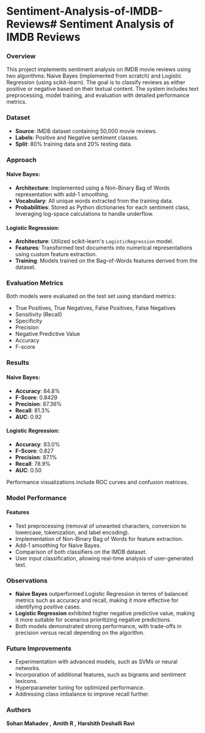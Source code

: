 # Sentiment-Analysis-of-IMDB-Reviews# Sentiment Analysis of IMDB Reviews

### Overview
This project implements sentiment analysis on IMDB movie reviews using two algorithms: Naive Bayes (implemented from scratch) and Logistic Regression (using scikit-learn). The goal is to classify reviews as either positive or negative based on their textual content. The system includes text preprocessing, model training, and evaluation with detailed performance metrics.

### Dataset
- **Source**: IMDB dataset containing 50,000 movie reviews.
- **Labels**: Positive and Negative sentiment classes.
- **Split**: 80% training data and 20% testing data.

### Approach
#### Naive Bayes:
- **Architecture**: Implemented using a Non-Binary Bag of Words representation with add-1 smoothing.
- **Vocabulary**: All unique words extracted from the training data.
- **Probabilities**: Stored as Python dictionaries for each sentiment class, leveraging log-space calculations to handle underflow.

#### Logistic Regression:
- **Architecture**: Utilized scikit-learn's `LogisticRegression` model.
- **Features**: Transformed text documents into numerical representations using custom feature extraction.
- **Training**: Models trained on the Bag-of-Words features derived from the dataset.

### Evaluation Metrics
Both models were evaluated on the test set using standard metrics:
- True Positives, True Negatives, False Positives, False Negatives
- Sensitivity (Recall)
- Specificity
- Precision
- Negative Predictive Value
- Accuracy
- F-score

### Results
#### Naive Bayes:
- **Accuracy**: 84.8%
- **F-Score**: 0.8429
- **Precision**: 87.36%
- **Recall**: 81.3%
- **AUC**: 0.92

#### Logistic Regression:
- **Accuracy**: 83.0%
- **F-Score**: 0.827
- **Precision**: 87.1%
- **Recall**: 78.9%
- **AUC**: 0.50

Performance visualizations include ROC curves and confusion matrices.

### Model Performance
#### Features
- Text preprocessing (removal of unwanted characters, conversion to lowercase, tokenization, and label encoding).
- Implementation of Non-Binary Bag of Words for feature extraction.
- Add-1 smoothing for Naive Bayes.
- Comparison of both classifiers on the IMDB dataset.
- User input classification, allowing real-time analysis of user-generated text.

### Observations
- **Naive Bayes** outperformed Logistic Regression in terms of balanced metrics such as accuracy and recall, making it more effective for identifying positive cases.
- **Logistic Regression** exhibited higher negative predictive value, making it more suitable for scenarios prioritizing negative predictions.
- Both models demonstrated strong performance, with trade-offs in precision versus recall depending on the algorithm.

### Future Improvements
- Experimentation with advanced models, such as SVMs or neural networks.
- Incorporation of additional features, such as bigrams and sentiment lexicons.
- Hyperparameter tuning for optimized performance.
- Addressing class imbalance to improve recall further.

### Authors
**Sohan Mahadev ,**
**Amith R ,**
**Harshith Deshalli Ravi**
